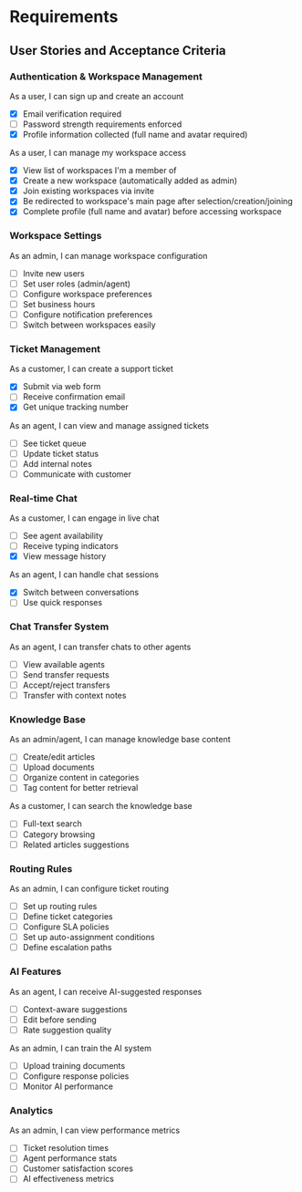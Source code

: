# Requirements

## User Stories and Acceptance Criteria

### Authentication & Workspace Management
As a user, I can sign up and create an account
- [x] Email verification required
- [ ] Password strength requirements enforced
- [x] Profile information collected (full name and avatar required)

As a user, I can manage my workspace access
- [x] View list of workspaces I'm a member of
- [x] Create a new workspace (automatically added as admin)
- [x] Join existing workspaces via invite
- [x] Be redirected to workspace's main page after selection/creation/joining
- [x] Complete profile (full name and avatar) before accessing workspace

### Workspace Settings
As an admin, I can manage workspace configuration
- [ ] Invite new users
- [ ] Set user roles (admin/agent)
- [ ] Configure workspace preferences
- [ ] Set business hours
- [ ] Configure notification preferences
- [ ] Switch between workspaces easily

### Ticket Management
As a customer, I can create a support ticket
- [x] Submit via web form
- [ ] Receive confirmation email
- [x] Get unique tracking number

As an agent, I can view and manage assigned tickets
- [ ] See ticket queue
- [ ] Update ticket status
- [ ] Add internal notes
- [ ] Communicate with customer

### Real-time Chat
As a customer, I can engage in live chat
- [ ] See agent availability
- [ ] Receive typing indicators
- [x] View message history

As an agent, I can handle chat sessions
- [x] Switch between conversations
- [ ] Use quick responses

### Chat Transfer System
As an agent, I can transfer chats to other agents
- [ ] View available agents
- [ ] Send transfer requests
- [ ] Accept/reject transfers
- [ ] Transfer with context notes

### Knowledge Base
As an admin/agent, I can manage knowledge base content
- [ ] Create/edit articles
- [ ] Upload documents
- [ ] Organize content in categories
- [ ] Tag content for better retrieval

As a customer, I can search the knowledge base
- [ ] Full-text search
- [ ] Category browsing
- [ ] Related articles suggestions

### Routing Rules
As an admin, I can configure ticket routing
- [ ] Set up routing rules
- [ ] Define ticket categories
- [ ] Configure SLA policies
- [ ] Set up auto-assignment conditions
- [ ] Define escalation paths

### AI Features
As an agent, I can receive AI-suggested responses
- [ ] Context-aware suggestions
- [ ] Edit before sending
- [ ] Rate suggestion quality

As an admin, I can train the AI system
- [ ] Upload training documents
- [ ] Configure response policies
- [ ] Monitor AI performance

### Analytics
As an admin, I can view performance metrics
- [ ] Ticket resolution times
- [ ] Agent performance stats
- [ ] Customer satisfaction scores
- [ ] AI effectiveness metrics